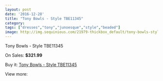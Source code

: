 ```yaml
---
layout: post
date: '2016-12-28'
title: "Tony Bowls - Style TBE11345"
category: 
tags: ["dresses","tony","junoesque","style","beaded"]
image: http://img.sequinious.com/21979-thickbox_default/tony-bowls-style-tbe11345.jpg
---
```

Tony Bowls - Style TBE11345

On Sales: **$321.99**
<a href="https://www.sequinious.com/9844-tony-bowls-style-tbe11345.html"><amp-img layout="responsive" width="600" height="600" src="//img.sequinious.com/21979-thickbox_default/tony-bowls-style-tbe11345.jpg" alt="Tony Bowls - Style TBE11345 0" /></a>
<a href="https://www.sequinious.com/9844-tony-bowls-style-tbe11345.html"><amp-img layout="responsive" width="600" height="600" src="//img.sequinious.com/21983-thickbox_default/tony-bowls-style-tbe11345.jpg" alt="Tony Bowls - Style TBE11345 1" /></a>
<a href="https://www.sequinious.com/9844-tony-bowls-style-tbe11345.html"><amp-img layout="responsive" width="600" height="600" src="//img.sequinious.com/21982-thickbox_default/tony-bowls-style-tbe11345.jpg" alt="Tony Bowls - Style TBE11345 2" /></a>
<a href="https://www.sequinious.com/9844-tony-bowls-style-tbe11345.html"><amp-img layout="responsive" width="600" height="600" src="//img.sequinious.com/21981-thickbox_default/tony-bowls-style-tbe11345.jpg" alt="Tony Bowls - Style TBE11345 3" /></a>
<a href="https://www.sequinious.com/9844-tony-bowls-style-tbe11345.html"><amp-img layout="responsive" width="600" height="600" src="//img.sequinious.com/21980-thickbox_default/tony-bowls-style-tbe11345.jpg" alt="Tony Bowls - Style TBE11345 4" /></a>

Buy it: [Tony Bowls - Style TBE11345](https://www.sequinious.com/9844-tony-bowls-style-tbe11345.html "Tony Bowls - Style TBE11345")

View more: [](https://www.sequinious.com/- "")